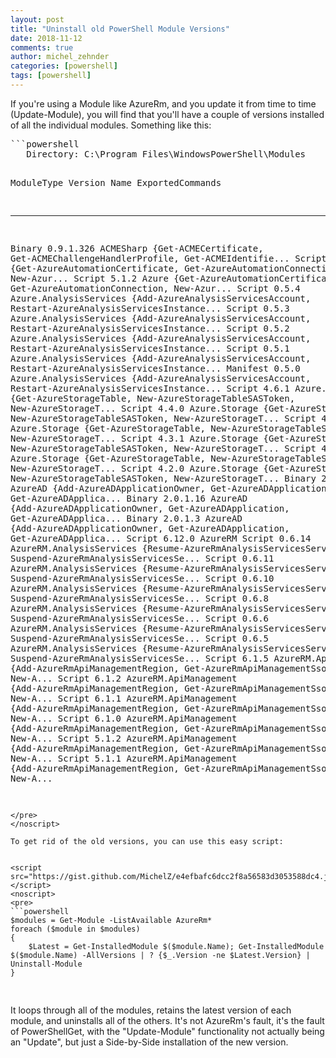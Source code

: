 ```yaml
---
layout: post
title: "Uninstall old PowerShell Module Versions"
date: 2018-11-12
comments: true
author: michel_zehnder
categories: [powershell]
tags: [powershell]
---
```


If you're using a Module like AzureRm, and you update it from time to time (Update-Module), you will find that you'll have a couple of versions installed of all the individual modules. Something like this:

<script src="https://gist.github.com/MichelZ/197da5830b6e073183619e302e95145f.js"></script>
<noscript>
<pre>
```powershell
   Directory: C:\Program Files\WindowsPowerShell\Modules


ModuleType Version    Name                                ExportedCommands
---------- -------    ----                                ----------------
Binary     0.9.1.326  ACMESharp                           {Get-ACMECertificate, Get-ACMEChallengeHandlerProfile, Get-ACMEIdentifie...
Script     5.3.0      Azure                               {Get-AzureAutomationCertificate, Get-AzureAutomationConnection, New-Azur...
Script     5.1.2      Azure                               {Get-AzureAutomationCertificate, Get-AzureAutomationConnection, New-Azur...
Script     0.5.4      Azure.AnalysisServices              {Add-AzureAnalysisServicesAccount, Restart-AzureAnalysisServicesInstance...
Script     0.5.3      Azure.AnalysisServices              {Add-AzureAnalysisServicesAccount, Restart-AzureAnalysisServicesInstance...
Script     0.5.2      Azure.AnalysisServices              {Add-AzureAnalysisServicesAccount, Restart-AzureAnalysisServicesInstance...
Script     0.5.1      Azure.AnalysisServices              {Add-AzureAnalysisServicesAccount, Restart-AzureAnalysisServicesInstance...
Manifest   0.5.0      Azure.AnalysisServices              {Add-AzureAnalysisServicesAccount, Restart-AzureAnalysisServicesInstance...
Script     4.6.1      Azure.Storage                       {Get-AzureStorageTable, New-AzureStorageTableSASToken, New-AzureStorageT...
Script     4.4.0      Azure.Storage                       {Get-AzureStorageTable, New-AzureStorageTableSASToken, New-AzureStorageT...
Script     4.3.2      Azure.Storage                       {Get-AzureStorageTable, New-AzureStorageTableSASToken, New-AzureStorageT...
Script     4.3.1      Azure.Storage                       {Get-AzureStorageTable, New-AzureStorageTableSASToken, New-AzureStorageT...
Script     4.2.1      Azure.Storage                       {Get-AzureStorageTable, New-AzureStorageTableSASToken, New-AzureStorageT...
Script     4.2.0      Azure.Storage                       {Get-AzureStorageTable, New-AzureStorageTableSASToken, New-AzureStorageT...
Binary     2.0.2.4    AzureAD                             {Add-AzureADApplicationOwner, Get-AzureADApplication, Get-AzureADApplica...
Binary     2.0.1.16   AzureAD                             {Add-AzureADApplicationOwner, Get-AzureADApplication, Get-AzureADApplica...
Binary     2.0.1.3    AzureAD                             {Add-AzureADApplicationOwner, Get-AzureADApplication, Get-AzureADApplica...
Script     6.12.0     AzureRM
Script     0.6.14     AzureRM.AnalysisServices            {Resume-AzureRmAnalysisServicesServer, Suspend-AzureRmAnalysisServicesSe...
Script     0.6.11     AzureRM.AnalysisServices            {Resume-AzureRmAnalysisServicesServer, Suspend-AzureRmAnalysisServicesSe...
Script     0.6.10     AzureRM.AnalysisServices            {Resume-AzureRmAnalysisServicesServer, Suspend-AzureRmAnalysisServicesSe...
Script     0.6.8      AzureRM.AnalysisServices            {Resume-AzureRmAnalysisServicesServer, Suspend-AzureRmAnalysisServicesSe...
Script     0.6.6      AzureRM.AnalysisServices            {Resume-AzureRmAnalysisServicesServer, Suspend-AzureRmAnalysisServicesSe...
Script     0.6.5      AzureRM.AnalysisServices            {Resume-AzureRmAnalysisServicesServer, Suspend-AzureRmAnalysisServicesSe...
Script     6.1.5      AzureRM.ApiManagement               {Add-AzureRmApiManagementRegion, Get-AzureRmApiManagementSsoToken, New-A...
Script     6.1.2      AzureRM.ApiManagement               {Add-AzureRmApiManagementRegion, Get-AzureRmApiManagementSsoToken, New-A...
Script     6.1.1      AzureRM.ApiManagement               {Add-AzureRmApiManagementRegion, Get-AzureRmApiManagementSsoToken, New-A...
Script     6.1.0      AzureRM.ApiManagement               {Add-AzureRmApiManagementRegion, Get-AzureRmApiManagementSsoToken, New-A...
Script     5.1.2      AzureRM.ApiManagement               {Add-AzureRmApiManagementRegion, Get-AzureRmApiManagementSsoToken, New-A...
Script     5.1.1      AzureRM.ApiManagement               {Add-AzureRmApiManagementRegion, Get-AzureRmApiManagementSsoToken, New-A...
```
</pre>
</noscript>

To get rid of the old versions, you can use this easy script:


<script src="https://gist.github.com/MichelZ/e4efbafc6dcc2f8a56583d3053588dc4.js"></script>
<noscript>
<pre>
```powershell
$modules = Get-Module -ListAvailable AzureRm*
foreach ($module in $modules)
{
    $Latest = Get-InstalledModule $($module.Name); Get-InstalledModule $($module.Name) -AllVersions | ? {$_.Version -ne $Latest.Version} | Uninstall-Module
}
```
</pre>
</noscript>

It loops through all of the modules, retains the latest version of each module, and uninstalls all of the others.
It's not AzureRm's fault, it's the fault of PowerShellGet, with the "Update-Module" functionality not actually being an "Update", but just a Side-by-Side installation of the new version.
